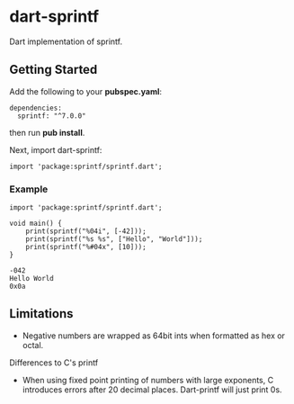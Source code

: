 # dart-sprintf

Dart implementation of sprintf.

## Getting Started

Add the following to your **pubspec.yaml**:

```
dependencies:
  sprintf: "^7.0.0"
```

then run **pub install**.

Next, import dart-sprintf:

```
import 'package:sprintf/sprintf.dart';
```

### Example

```
import 'package:sprintf/sprintf.dart';

void main() {
	print(sprintf("%04i", [-42]));
	print(sprintf("%s %s", ["Hello", "World"]));
	print(sprintf("%#04x", [10]));
}
```

```
-042
Hello World
0x0a
```

## Limitations

- Negative numbers are wrapped as 64bit ints when formatted as hex or octal.

Differences to C's printf

- When using fixed point printing of numbers with large exponents, C introduces errors after 20 decimal places. Dart-printf will just print 0s.
